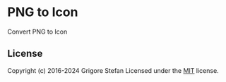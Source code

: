 # PNG to Icon

Convert PNG to Icon

## License

Copyright (c) 2016-2024 Grigore Stefan
Licensed under the [MIT](LICENSE) license.
